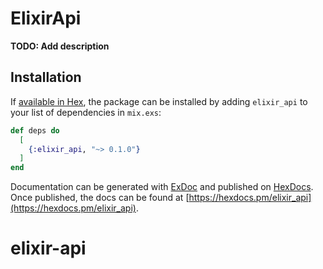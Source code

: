# ElixirApi

**TODO: Add description**

## Installation

If [available in Hex](https://hex.pm/docs/publish), the package can be installed
by adding `elixir_api` to your list of dependencies in `mix.exs`:

```elixir
def deps do
  [
    {:elixir_api, "~> 0.1.0"}
  ]
end
```

Documentation can be generated with [ExDoc](https://github.com/elixir-lang/ex_doc)
and published on [HexDocs](https://hexdocs.pm). Once published, the docs can
be found at [https://hexdocs.pm/elixir_api](https://hexdocs.pm/elixir_api).

# elixir-api
